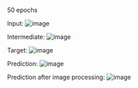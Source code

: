 50 epochs

Input:
![image](https://github.com/user-attachments/assets/52ffede2-1123-4120-b52f-c6c48202b89c)


Intermediate:
![image](https://github.com/user-attachments/assets/0477b816-3167-4370-95c1-f732db92ed46)

Target:
![image](https://github.com/user-attachments/assets/56d72bb4-114f-441a-8ad9-ee2f4dfb04c9)


Prediction:
![image](https://github.com/user-attachments/assets/2b25b1af-e473-4280-80a0-ae210c7fd59d)

Prediction after image processing:
![image](https://github.com/user-attachments/assets/7c168385-14fa-4e69-afca-9f5bf61b100d)
